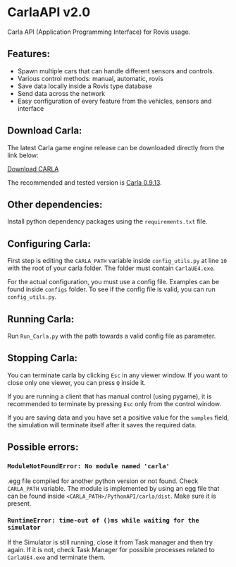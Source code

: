 # CarlaAPI v2.0

Carla API (Application Programming Interface) for Rovis usage.

## Features:

 - Spawn multiple cars that can handle different sensors and controls.
 - Various control methods: manual, automatic, rovis
 - Save data locally inside a Rovis type database
 - Send data across the network
 - Easy configuration of every feature from the vehicles, sensors and interface

## Download Carla:

The latest Carla game engine release can be downloaded directly from the link below:

[Download CARLA](https://github.com/carla-simulator/carla/releases)

The recommended and tested version is [Carla 0.9.13](https://github.com/carla-simulator/carla/releases/tag/0.9.13).

## Other dependencies:

Install python dependency packages using the `requirements.txt` file.

## Configuring Carla:

First step is editing the `CARLA_PATH` variable inside `config_utils.py` at line `10` with the root of your carla folder.
The folder must contain `CarlaUE4.exe`.

For the actual configuration, you must use a config file. Examples can be found inside `configs` folder.
To see if the config file is valid, you can run `config_utils.py`.

## Running Carla:

Run `Run_Carla.py` with the path towards a valid config file as parameter.

## Stopping Carla:

You can terminate carla by clicking `Esc` in any viewer window. If you want to close only one viewer, you can press `Q` inside it.

If you are running a client that has manual control (using pygame), it is recommended to terminate by pressing `Esc` only from the control window.

If you are saving data and you have set a positive value for the `samples` field, the simulation will terminate itself after it saves the required data.

## Possible errors:

### `ModuleNotFoundError: No module named 'carla'`
.egg file compiled for another python version or not found. Check `CARLA_PATH` variable.
The module is implemented by using an egg file that can be found inside `<CARLA_PATH>/PythonAPI/carla/dist`. 
Make sure it is present.

### `RuntimeError: time-out of ()ms while waiting for the simulator`
If the Simulator is still running, close it from Task manager and then try again. 
If it is not, check Task Manager for possible processes related to `CarlaUE4.exe` and terminate them.
